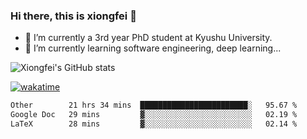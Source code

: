 ### Hi there, this is xiongfei 👋


- 🔭 I’m currently a 3rd year PhD student at Kyushu University.
- 🌱 I’m currently learning software engineering, deep learning...

<!--
**X1on9f31/X1on9f31** is a ✨ _special_ ✨ repository because its `README.md` (this file) appears on your GitHub profile.
Here are some ideas to get you started:
-->

![Xiongfei's GitHub stats](https://github-readme-stats.vercel.app/api?username=X1on9f31)


[![wakatime](https://wakatime.com/badge/user/9e8d5516-d162-43e7-9563-87295d455a71.svg)](https://wakatime.com/@9e8d5516-d162-43e7-9563-87295d455a71)

<!--START_SECTION:waka-->

```txt
Other        21 hrs 34 mins  ████████████████████████░   95.67 %
Google Doc   29 mins         ▓░░░░░░░░░░░░░░░░░░░░░░░░   02.19 %
LaTeX        28 mins         ▓░░░░░░░░░░░░░░░░░░░░░░░░   02.14 %
```

<!--END_SECTION:waka-->

